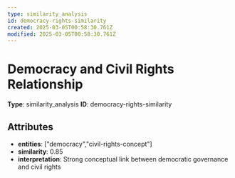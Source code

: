 ```yaml
---
type: similarity_analysis
id: democracy-rights-similarity
created: 2025-03-05T00:58:30.761Z
modified: 2025-03-05T00:58:30.761Z
---
```


# Democracy and Civil Rights Relationship

**Type**: similarity_analysis
**ID**: democracy-rights-similarity

## Attributes

- **entities**: ["democracy","civil-rights-concept"]
- **similarity**: 0.85
- **interpretation**: Strong conceptual link between democratic governance and civil rights

